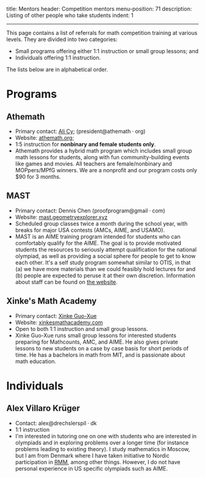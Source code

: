 title: Mentors
header: Competition mentors
menu-position: 71
description: Listing of other people who take students
indent: 1

---

This page contains a list of referrals for math competition training at various levels.
They are divided into two categories:

* Small programs offering either 1:1 instruction or small group lessons; and
* Individuals offering 1:1 instruction.

The lists below are in alphabetical order.

# Programs

## Athemath

* Primary contact: [Ali Cy](https://www.egmo.org/people/person1751/);
  ($\text{president}@\text{athemath}\cdot\text{org}$)
* Website: [athemath.org](https://athemath.org);
* 1:5 instruction for **nonbinary and female students only**.
* Athemath provides a hybrid math program which includes small group
  math lessons for students, along with fun community-building events like games and movies.
  All teachers are female/nonbinary and MOPpers/MPfG winners.
  We are a nonprofit and our program costs only $90 for 3 months.

## MAST

* Primary contact: Dennis Chen ($\text{proofprogram}@\text{gmail}\cdot\text{com}$)
* Website: [mast.geometryexplorer.xyz](https://mast.geometryexplorer.xyz/)
* Scheduled group classes twice a month during the school year,
  with breaks for major USA contests (AMCs, AIME, and USAMO).
* MAST is an AIME training program intended for students who can comfortably qualify for the AIME.
  The goal is to provide motivated students the resources to seriously attempt
  qualification for the national olympiad, as well as providing a social sphere
  for people to get to know each other.
  It's a self study program somewhat similar to OTIS, in that
  (a) we have more materials than we could feasibly hold lectures for and
  (b) people are expected to peruse it at their own discretion.
  Information about staff can be found on [the website](https://mast.geometryexplorer.xyz/staff/).

## Xinke's Math Academy

* Primary contact: [Xinke Guo-Xue](https://artofproblemsolving.com/community/user/40902)
* Website: [xinkesmathacademy.com](https://xinkesmathacademy.com/)
* Open to both 1:1 instruction and small group lessons.
* Xinke Guo-Xue runs small group lessons for interested students
  preparing for Mathcounts, AMC, and AIME.
  He also gives private lessons to new students on a case by case basis
  for short periods of time.
  He has a bachelors in math from MIT, and is passionate about math education.

# Individuals

## Alex Villaro Krüger

* Contact: $\text{alex}@\text{drechslerspil}\cdot\text{dk}$
* 1:1 instruction
* I'm interested in tutoring one on one with students who are interested in
  olympiads and in exploring problems over a longer time (for instance problems
  leading to existing theory). I study mathematics in Moscow, but I am from
  Denmark where I have taken initiative to Nordic participation in
  [RMM](https://en.wikipedia.org/wiki/Romanian_Master_of_Mathematics_and_Sciences),
  among other things. However, I do not have personal experience in US specific
  olympiads such as AIME.

